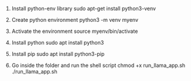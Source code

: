1) Install python-env library
sudo apt-get install python3-venv

2) Create python environment
python3 -m venv myenv

3) Activate the environment
source myenv/bin/activate

4) Install python
sudo apt install python3

5) Install pip
sudo apt install python3-pip

6) Go inside the folder and run the shell script
chmod +x run_llama_app.sh
./run_llama_app.sh
